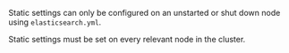 Static settings can only be configured on an unstarted or shut down node using `elasticsearch.yml`.

Static settings must be set on every relevant node in the cluster.